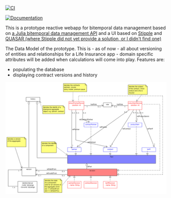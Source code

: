 [![CI](https://github.com/michaelfliegner/BitemporalReactive.jl/actions/workflows/CI.yml/badge.svg)](https://github.com/michaelfliegner/BitemporalReactive.jl/actions/workflows/CI.yml)

[![Documentation](https://github.com/michaelfliegner/BitemporalReactive.jl/actions/workflows/Documentation.yml/badge.svg)](https://github.com/michaelfliegner/BitemporalReactive.jl/actions/workflows/Documentation.yml)

This is a prototype reactive webapp for bitemporal data management based on [a Julia bitemporal data management API](https://github.com/michaelfliegner/BitemporalPostgres.jl) and a UI based on [Stipple](https://github.com/GenieFramework/StippleUI.jl) and [QUASAR (where Stipple did not yet provide a solution, or I didn't find one)](https://quasar.dev/) 

The Data Model of the prototype. This is - as of now - all about versioning of entities and relationships for a Life Insurance app - domain specific attributes will be added when calculations will come into play.
Features are: 
- populating the database 
- displaying contract versions and history

![UML Model](docs/src/BitemporalModel.uxf.png)
